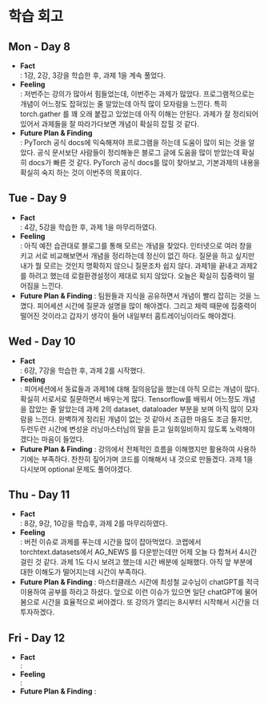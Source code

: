 # 학습 회고

## Mon - Day 8
- **Fact**  
: 1강, 2강, 3강을 학습한 후, 과제 1을 계속 풀었다. 
- **Feeling**  
: 저번주는 강의가 많아서 힘들었는데, 이번주는 과제가 많았다. 프로그램적으로는 개념이 어느정도 잡혀있는 줄 알았는데 아직 많이 모자람을 느낀다. 특히 torch.gather 를 꽤 오래 붙잡고 있었는데 아직 이해는 안된다. 과제가 잘 정리되어 있어서 과제들을 잘 따라가다보면 개념이 확실히 잡힐 것 같다.
- **Future Plan & Finding**  
: PyTorch 공식 docs에 익숙해져야 프로그램을 하는데 도움이 많이 되는 것을 알았다. 공식 문서보단 사람들이 정리해놓은 블로그 글에 도움을 많이 받았는데 확실히 docs가 빠른 것 같다. PyTorch 공식 docs를 많이 찾아보고, 기본과제의 내용을 확실히 숙지 하는 것이 이번주의 목표이다. 


## Tue - Day 9
- **Fact**  
: 4강, 5강을 학습한 후, 과제 1을 마무리하였다.
- **Feeling**  
: 아직 예전 습관대로 블로그를 통해 모르는 개념을 찾았다. 인터넷으로 여러 창을 키고 서로 비교해보면서 개념을 정리하는데 정신이 없긴 하다. 질문을 하고 싶지만 내가 뭘 모르는 것인지 명확하지 않으니 질문조차 쉽지 않다. 과제1을 끝내고 과제2를 하려고 했는데 로컬환경설정이 제대로 되지 않았다. 오늘은 확실히 집중력이 떨어짐을 느낀다.
- **Future Plan & Finding** 
: 팀원들과 지식을 공유하면서 개념이 빨리 잡히는 것을 느꼈다. 피어세션 시간에 질문과 설명을 많이 해야겠다. 그리고 체력 때문에 집중력이 떨어진 것이라고 갑자기 생각이 들어 내일부터 홈트레이닝이라도 해야겠다.


## Wed - Day 10
- **Fact**  
: 6강, 7강을 학습한 후, 과제 2를 시작했다.
- **Feeling**  
: 피어세션에서 동료들과 과제1에 대해 질의응답을 했는데 아직 모르는 개념이 많다. 확실히 서로서로 질문하면서 배우는게 많다. Tensorflow를 배워서 어느정도 개념을 잡았는 줄 알았는데 과제 2의 dataset, dataloader 부분을 보며 아직 많이 모자람을 느낀다. 완벽하게 정리된 개념이 없는 것 같아서 조급한 마음도 조금 들지만, 두런두런 시간에 변성윤 러닝마스터님의 말을 듣고 일희일비하지 않도록 노력해야겠다는 마음이 들었다.
- **Future Plan & Finding** 
: 강의에서 전체적인 흐름을 이해했지만 활용하여 사용하기에는 부족하다. 찬찬히 짚어가며 코드를 이해해서 내 것으로 만들겠다. 과제 1을 다시보며 optional 문제도 풀어야겠다.


## Thu - Day 11
- **Fact**  
: 8강, 9강, 10강을 학습후, 과제 2를 마무리하였다.
- **Feeling**  
: 버전 이슈로 과제를 푸는데 시간을 많이 잡아먹었다. 코랩에서 torchtext.datasets에서 AG_NEWS 를 다운받는데만 어제 오늘 다 합쳐서 4시간 걸린 것 같다. 과제 1도 다시 보려고 했는데 시간 배분에 실패했다. 아직 앞 부분에 대한 이해도가 떨어지는데 시간이 부족하다.
- **Future Plan & Finding** 
: 마스터클래스 시간에 최성철 교수님이 chatGPT를 적극 이용하여 공부를 하라고 하셨다. 앞으로 이런 이슈가 있으면 일단 chatGPT에 물어봄으로 시간을 효율적으로 써야겠다. 또 강의가 열리는 8시부터 시작해서 시간을 더 투자하겠다.


## Fri - Day 12
- **Fact**  
: 
- **Feeling**  
: 
- **Future Plan & Finding** 
: 



